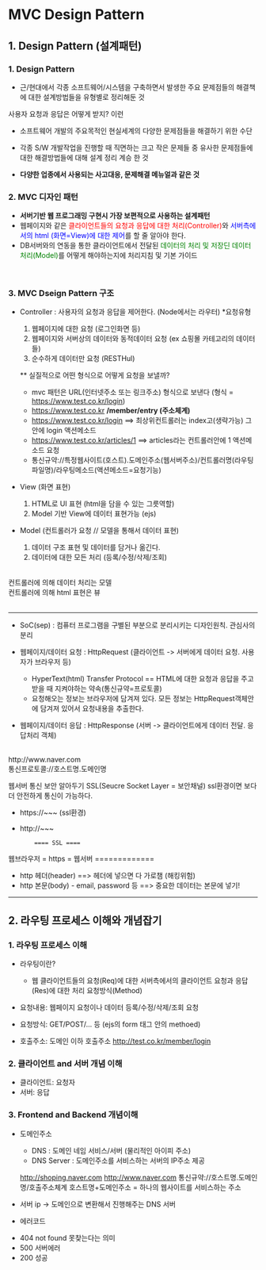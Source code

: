 # MVC Design Pattern
## 1. Design Pattern (설계패턴)
### 1. Design Pattern
* 근/현대에서 각종 소프트웨어/시스템을 구축하면서 발생한 주요 문제점들의 해결책에 대한 설계방법들을 유형별로 정리해둔 것

사용자 요청과 응답은 어떻게 받지? 이런 

* 소프트웨어 개발의 주요목적인 현실세계의 다양한 문제점들을 해결하기 위한 수단
* 각종 S/W 개발작업을 진행할 때 직면하는 크고 작은 문제들 중 유사한 문제점들에 대한 해결방법들에 대해 설계 정리 계승 한 것

* **다양한 업종에서 사용되는 사고대응, 문제해결 메뉴얼과 같은 것**

### 2. MVC 디자인 패턴
* **서버기반 웹 프로그래밍 구현시 가장 보편적으로 사용하는 설계패턴**
* 웹페이지와 같은 <span style="color:red">클라이언트들의 요청과 응답에 대한 처리(Controller)</span>와 <span style="color:blue">서버측에서의 html (화면=View)에 대한 제어</span>를 할 줄 알아야 한다.
* DB서버와의 연동을 통한 클라이언트에서 전달된 <span style="color:green">데이터의 처리 및 저장딘 데이터 처리(Model)</span>를 어떻게 해야하는지에 처리지침 및 기본 가이드

<br>

### 3. MVC Dseign Pattern 구조

* Controller : 사용자의 요청과 응답을 제어한다. (Node에서는 라우터)
  *요청유형
    1. 웹페이지에 대한 요청 (로그인화면 등)
    2. 웹페이지와 서버상의 데이터와 동적데이터 요청  (ex 쇼핑몰 카테고리의 데이터들)
    3. 순수하게 데이터만 요청 (RESTHul)

  ** 실질적으로 어떤 형식으로 어떻게 요청을 보낼까?
    - mvc 패턴은 URL(인터넷주소 또는 링크주소) 형식으로 보낸다 (형식 = https://www.test.co.kr/login)
    - https://www.test.co.kr **/member/entry (주소체계)**
    - https://www.test.co.kr/login ==> 최상위컨트롤러는 index고(생략가능) 그 안에 login 액션메소드
    - https://www.test.co.kr/articles/1 ==> articles라는 컨트롤러안에 1 액션메소드 요청
    - 통신규약://특정웹사이트(호스트).도메인주소(웹서버주소)/컨트롤러명(라우팅파일명)/라우팅메소드(액션메소드=요청기능)

* View (화면 표현)
  1. HTML로 UI 표현 (html을 담을 수 있는 그릇역할)
  2. Model 기반 View에 데이터 표현가능 (ejs)

* Model (컨트롤러가 요청 // 모델을 통해서 데이터 표현)
  1. 데이터 구조 표현 및 데이터를 담거나 옮긴다.
  2. 데이터에 대한 모든 처리 (등록/수정/삭제/조회)


<br>
컨트롤러에 의해 데이터 처리는 모델<br>
컨트롤러에 의해 html 표현은 뷰<br>
<br>

---

* SoC(sep) : 컴퓨터 프로그램을 구별된 부분으로 분리시키는 디자인원칙. 관심사의 분리

* 웹페이지/데이터 요청 : HttpRequest (클라이언트 -> 서버에게 데이터 요청. 사용자가 브라우저 등)
  - HyperText(html) Transfer Protocol == HTML에 대한 요청과 응답을 주고받을 때 지켜야하는 약속(통신규약=프로토콜)
  - 요청해오는 정보는 브라우저에 담겨져 있다. 모든 정보는 HttpRequest객체안에 담겨져 있어서 요청내용을 추출한다.

* 웹페이지/데이터 응답 : HttpResponse (서버 -> 클라이언트에게 데이터 전달. 응답처리 객체)

<br>
http://www.naver.com <br>
통신프로토콜://호스트명.도메인명 <br>

웹서버 통신 보안 알아두기
SSL(Seucre Socket Layer = 보안채널) 
ssl환경이면 보다 더 안전하게 통신이 가능하다.
* https://~~~  (ssl환경)
* http://~~~

          ==== SSL ====
웹브라우저 =   https   =  웹서버
          ============= 

* http 헤더(header) ==> 헤더에 넣으면 다 가로챔 (해킹위험)
* http 본문(body) - email, password 등  ==> 중요한 데이터는 본문에 넣기!

---

## 2. 라우팅 프로세스 이해와 개념잡기
### 1. 라우팅 프로세스 이해
* 라우팅이란? 
  - 웹 클라이언트들의 요청(Req)에 대한 서버측에서의 클라이언트 요청과 응답(Res)에 대한 처리 요청방식(Method)

* 요청내용: 웹페이지 요청이나 데이터 등록/수정/삭제/조회 요청
* 요청방식: GET/POST/... 등 (ejs의 form 태그 안의 methoed)
* 호출주소: 도메인 이하 호출주소
  http://test.co.kr/member/login

### 2. 클라이언트 and 서버 개념 이해
* 클라이언트: 요청자
* 서버: 응답


### 3. Frontend and Backend 개념이해
* 도메인주소
  - DNS : 도메인 네임 서비스/서버 (물리적인 아이피 주소)
  - DNS Server : 도메인주소를 서비스하는 서버의 IP주소 제공
  
  http://shoping.naver.com
  http://www.naver.com 
  통신규약://호스트명.도메인명/호출주소체계
  호스트명+도메인주소 = 하나의 웹사이트를 서비스하는 주소

* 서버 ip -> 도메인으로 변환해서 진행해주는 DNS 서버

* 에러코드
- 404 not found 못찾는다는 의미
- 500 서버에러
- 200 성공